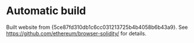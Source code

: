 # Automatic build
Built website from {5ce87fd310db1c6cc031213725b4b4058b6b43a9}. See https://github.com/ethereum/browser-solidity/ for details.
